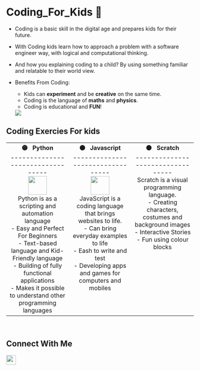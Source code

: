 # Coding_For_Kids 🤖
* Coding is a basic skill in the digital age and prepares kids for their future.  
* With Coding kids learn how to approach a problem with a software engineer way, with logical and computational thinking.
* And how you explaining coding to a child? By using something familiar and relatable to their world view. 
* Benefits From Coding:
  * Kids can **experiment** and be **creative** on the same time.
  * Coding is the language of **maths** and **physics**.
  * Coding is educational and **FUN**! 

  <img src="https://docs.google.com/drawings/d/e/2PACX-1vR6nEuXqiz67um2BdMQQXTdiwdPXhG1flx28EBnrDCcKLpeNEuxz92QerJ1_OkVswUQhzpqH0-wXXL4/pub?w=500&amp;h=500">
  
## Coding Exercies For kids

<table>
  <tbody>
    <tr valign="top">
      <td width="30%" align="center">
        <span><strong>🟡  &nbsp; Python</strong></span><br>
        ---------------------------------<br>
        <img height="50px" src="https://upload.wikimedia.org/wikipedia/commons/thumb/c/c3/Python-logo-notext.svg/768px-Python-logo-notext.svg.png" width="50px"><br>
         Python is as a scripting and automation language<br>
          - Easy and Perfect For Beginners<br>
          - Text-based language and Kid-Friendly language<br>
          - Building of fully functional applications<br>
          - Makes it possible to understand other programming languages<br>
      </td>
      <td width="30%" align="center">
        <strong>⚫   &nbsp; Javascript</strong><br>
        ---------------------------------<br>
        <img height="50px" src="https://upload.wikimedia.org/wikipedia/commons/thumb/9/99/Unofficial_JavaScript_logo_2.svg/480px-Unofficial_JavaScript_logo_2.svg.png" width="50px">
<br>
         JavaScript is a coding language that brings websites to life.<br>
          - Can bring everyday examples to life<br>
          - Eash to write and test<br>
          - Developing apps and games for computers and mobiles<br>
      </td>
      <td width="30%" align="center">
        <span><strong>🟠   &nbsp; Scratch </strong></span><br>
        ---------------------------------<br>
        Scratch is a visual programming language.<br>
          - Creating characters, costumes and background images<br>
          - Interactive Stories<br>
          - Fun using colour blocks<br>
      </td>
      </tbody>
</table>

<br>

## Connect With Me

  <a href="https://twitter.com/NanouuSymeon">
    <img align="left" width="26px" src="https://cdn.svgporn.com/logos/twitter.svg" />
  </a>


